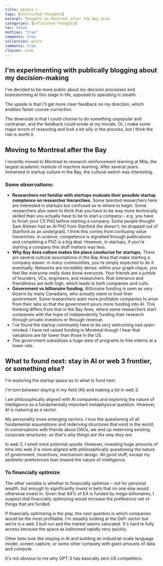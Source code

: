 ```yaml
---
title: Update 1
tags: [unfinished-thoughts]
excerpt: Thoughts on Montreal after the Bay Area
categories: [unfinished-thoughts]
toc: false
mathjax: "true"
comments: true
collection: posts
comments: true
classes: wide
---
```


## I'm experimenting with publically blogging about my decision-making

I've decided to be more public about my decision processes and brainstorming at this stage in life, opposed to operating in stealth.

The upside is that I'll get more clear feedback on my direction, which enables faster course-correction.

The downside is that I could choose to do something unpopular and contrarian, and the feedback could erode at my morale. Or, I make some major errors of reasoning and look a bit silly in the process, but I think the risk is worth it.

## Moving to Montreal after the Bay

I recently moved to Montreal to research reinforcement learning at Mila, the largest academic institute of machine learning. After several years immersed in startup culture in the Bay, the cultural switch was interesting.

### Some observations:
* **Researchers not familiar with startups evaluate their possible startup comptence on researcher hierarchies.** Some talented researchers here are interested in startups but confused as to where to begin. Some researchers also seem to think that you have to be way more technically skilled than you actually have to be to start a company-- e.g. you have to finish your CS PhD before starting a company. Some people thought Sam Altman had an AI PhD from Stanford (he doesn't, he dropped out of Stanford as an undergrad). I think this comes from confusing value hierarchies. In science, competence is signalled through publications and completing a PhD is a big deal. However, in startups, if you're starting a company this stuff matters way less. 
* **Why Bay Area culture makes the place conducive for startups.** There are several cultural assumptions in the Bay Area that make starting a company easier: in many communities, you're simply expected to do it eventually. Networks are incredibly dense: within your graph clique, you feel like everyone really does know everyone. Your friends are a jumble of founders, VCs, engineers, and researchers. Risk tolerance and friendliness are both high, which leads to both companies and cults.
* **Government vs billionaire funding.** Billionaire funding is seen as very bizarre by many Canadians, who actually seem to trust their government. Some researchers want more profitable companies to arise from their labs so that the government pours more funding into AI. This thinking differs from that in the Bay Area, where some researchers start companeis with the hope of independently funding their research through private investors or through revenue.
* I've found the startup community here to be very welcoming nad open-minded. I have not raised funding in Montreal though I hear that valuations are far lower than those in the US.
* The government subsidizes a huge slew of programs to hire interns at a lower rate. 

## What to found next: stay in AI or web 3 frontier, or something else? 

I'm exploring the startup space as to what to fund next.

I'm torn between staying in my field (AI) and making a bit in web 3.

I am philosophically aligned with AI companies and exploring the nature of intelligence as a fundamentally important metaphysical question. However, AI is maturing as a sector. 

My personality loves emerging sectors. I love the questioning of all fundamental assumptions and rederiving structures that exist in the world. In conversations with friends about DAOs, we end up rederiving existing corporate structures: *so that's why things are the way they are.* 

In web 3, I smell more potential upside. However, investing huge amounts of time into web 3 is more aligned with philosophically quesitoning the nature of government, incentives, mechanism design. All good stuff, except my aesthetic preferences lean toward the nature of intelligence. 

### To financially optimize

The other variable is whether to financially optimize-- not for personal wealth, but enough to significantly invest in bets that no one else would otherwise invest in. Given that 84% of EA is funded by mega-billionaires, I suspect that financially optimizing would increase the preference-set of things that are funded.

If financially optimizing is the play, the next question is which companies would be the most profitable. I'm steadily looking at the DeFi sector but we're in a web 3 bull run and the market seems saturated. It's hard to fully access because the space as ballooned rapidly very quickly.

Other bets look like staying in AI and building an industrial-scale language model, screen capture, or some other company with giant amounts of data and compute.

It's not obvious to me why GPT-3 has basically zero US competitors.
